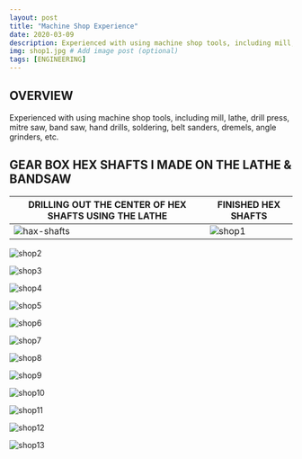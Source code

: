 ```yaml
---
layout: post
title: "Machine Shop Experience"
date: 2020-03-09
description: Experienced with using machine shop tools, including mill, lathe, drill press, mitre saw, band saw, hand drills, soldering, belt sanders, dremels, angle grinders, etc.   # Add post description (optional)
img: shop1.jpg # Add image post (optional)
tags: [ENGINEERING]
---
```


## OVERVIEW
Experienced with using machine shop tools, including mill, lathe, drill press, mitre saw, band saw, hand drills, soldering, belt sanders, dremels, angle grinders, etc.

## GEAR BOX HEX SHAFTS I MADE ON THE LATHE & BANDSAW

DRILLING OUT THE CENTER OF HEX SHAFTS USING THE LATHE | FINISHED HEX SHAFTS
----------------------------------------------------- | -------------------
![hax-shafts](http://natgrrl.github.io/assets/img/shop-hex-shaft.jpg) | ![shop1](http://natgrrl.github.io/assets/img/shop1.jpg)

![shop2](http://natgrrl.github.io/assets/img/shop2.jpg)

![shop3](http://natgrrl.github.io/assets/img/shop3.jpg)

![shop4](http://natgrrl.github.io/assets/img/shop4.jpg)

![shop5](http://natgrrl.github.io/assets/img/shop5.jpg)

![shop6](http://natgrrl.github.io/assets/img/shop6.jpg)

![shop7](http://natgrrl.github.io/assets/img/shop7.jpg)

![shop8](http://natgrrl.github.io/assets/img/shop8.jpg)

![shop9](http://natgrrl.github.io/assets/img/shop9.jpg)

![shop10](http://natgrrl.github.io/assets/img/shop10.jpg)

![shop11](http://natgrrl.github.io/assets/img/shop11.jpg)

![shop12](http://natgrrl.github.io/assets/img/shop12.jpg)

![shop13](http://natgrrl.github.io/assets/img/shop13.jpg)


